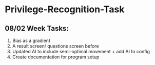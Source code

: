 # Privilege-Recognition-Task

## 08/02 Week Tasks:
1. Bias as a gradient
2. A result screen/ questions screen before
3. Updated AI to include semi-optimal movement + add AI to config
4. Create documentation for program setup
